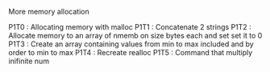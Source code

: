 More memory allocation

P1T0 : Allocating memory with malloc
P1T1 : Concatenate 2 strings
P1T2 : Allocate memory to an array of nmemb on size bytes each and set set it to 0
P1T3 : Create an array containing values from min to max included and by order to min to max
P1T4 : Recreate realloc
P1T5 : Command that multiply inifinite num
